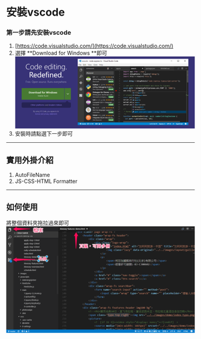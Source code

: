 # 安裝vscode

### 第一步請先安裝vscode

1. [https://code.visualstudio.com/](https://code.visualstudio.com/)
2. 選擇 **Download for Windows **即可![](/assets/import.png)
3. 安裝時請點選下一步即可

---

## 實用外掛介紹

1. AutoFileName
2. JS-CSS-HTML Formatter



---

## 如何使用

將整個資料夾拖拉過來即可  
![](/assets/vscode-ui.png)

